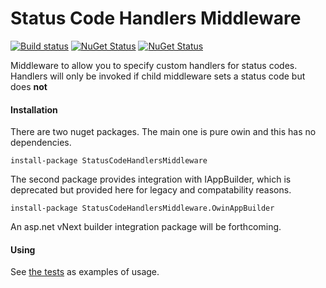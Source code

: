 Status Code Handlers Middleware
=====================

[![Build status](https://ci.appveyor.com/api/projects/status/ox3wa91nq1wiw57t)](https://ci.appveyor.com/project/damianh/StatusCodeHandlersMiddleware) [![NuGet Status](http://img.shields.io/nuget/v/StatusCodeHandlersMiddleware.svg?style=flat)](https://www.nuget.org/packages/StatusCodeHandlersMiddleware/) [![NuGet Status](http://img.shields.io/nuget/v/StatusCodeHandlersMiddleware.OwinAppBuilder.svg?style=flat)](https://www.nuget.org/packages/StatusCodeHandlersMiddleware.OwinAppBuilder/)

Middleware to allow you to specify custom handlers for status codes. Handlers will only be invoked if child middleware sets a status code but does **not**

#### Installation

There are two nuget packages. The main one is pure owin and this has no dependencies.

`install-package StatusCodeHandlersMiddleware`

The second package provides integration with IAppBuilder, which is deprecated but provided here for legacy and compatability reasons.

`install-package StatusCodeHandlersMiddleware.OwinAppBuilder`

An asp.net vNext builder integration package will be forthcoming.

#### Using

See [the tests](https://github.com/damianh/StatusCodeHandlersMiddleware/blob/master/src/StatusCodeHandlersMiddleware.Tests/StatusCodeHandlersMiddleware.cs) as examples of usage.

